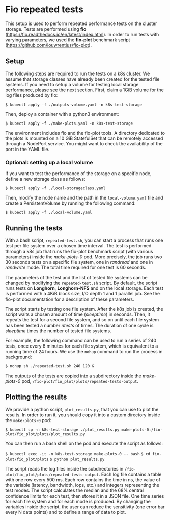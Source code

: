 # Fio repeated tests
This setup is used to perform repeated performance tests on the cluster storage. Tests are performed using **fio** (https://fio.readthedocs.io/en/latest/index.html). In order to run tests with varying parameters, we used the **fio-plot** benchmark script (https://github.com/louwrentius/fio-plot).

## Setup
The following steps are required to run the tests on a k8s cluster. We assume that storage classes have already been created for the tested file systems. If you need to setup a volume for testing local storage performance, please see the next section. First, claim a 1GiB volume for the log files produced by fio:

`$ kubectl apply -f ./outputs-volume.yaml -n k8s-test-storage`

Then, deploy a container with a python3 environment:

`$ kubectl apply -f ./make-plots.yaml -n k8s-test-storage`

The environment includes fio and the fio-plot tools. A directory dedicated to the plots is mounted on a 10 GiB StatefulSet that can be remotely accessed through a NodePort service. You might want to check the availability of the port in the YAML file.

### Optional: setting up a local volume
If you want to test the performance of the storage on a specific node, define a new storage class as follows:

`$ kubectl apply -f ./local-storageclass.yaml`

Then, modify the node name and the path in the `local-volume.yaml` file and create a PersistentVolume by running the following command:

`$ kubectl apply -f ./local-volume.yaml`

## Running the tests
With a bash script, `repeated-test.sh`, you can start a process that runs one test per file system over a chosen time interval. The test is performed through a k8s job that runs the fio-plot benchmark script (with various parameters) inside the *make-plots-0* pod. More  precisely, the job runs two 30 seconds tests on a specific file system, one in *randread* and one in *randwrite* mode. The total time required for one test is 60 seconds.

The parameters of the test and the list of tested file systems can be changed by modifying the `repeated-test.sh` script. By default, the script runs tests on **Longhorn**, **Longhorn-NFS** and on the local storage. Each test is performed with a 4KiB block size, I/O depth 1 and 1 parallel job. See the fio-plot documentation for a description of these parameters.

The script starts by testing one file system. After the k8s job is created, the script waits a chosen amount of time (*sleeptime*) in seconds. Then, it repeats the test for a second file system, and so on until each file system has been tested a number *ntests* of times. The duration of one cycle is *sleeptime* times the number of tested file systems. 

For example, the following command can be used to run a series of 240 tests, once every 6 minutes for each file system, which is equivalent to a running time of 24 hours. We use the `nohup` command to run the process in background:

`$ nohup sh ./repeated-test.sh 240 120 &`

The outputs of the tests are copied into a subdirectory inside the *make-plots-0*
pod,  `/fio-plot/fio_plot/plots/repeated-tests-output`.

## Plotting the results
We provide a python script,  `plot_results.py`, that you can use to plot the results. In order to run it, you should copy it into a custom directory inside the `make-plots-0` pod:

`$ kubectl cp -n k8s-test-storage ./plot_results.py make-plots-0:/fio-plot/fio_plot/plots/plot_results.py`

You can then run a bash shell on the pod and execute the script as follows:

`$ kubectl exec -it -n k8s-test-storage make-plots-0 -- bash` 
`$ cd fio-plot/fio_plot/plots`
`$ python plot_results.py`

The script reads the log files inside the subdirectories in `/fio-plot/fio_plot/plots/repeated-tests-output`. Each log file contains a table with one row every 500 ms. Each row contains the time in ns, the value of the variable (latency, bandwidth, iops, etc.) and integers representing the test modes. The script calculates the median and the 68% central confidence limits for each test, then stores it in a JSON file. One time series for each file system and for each mode is produced. By changing the variables inside the script, the user can reduce the sensitivity (one error bar every N data points) and to define a range of data to plot.

